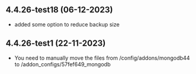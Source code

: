 ## 4.4.26-test18 (06-12-2023)
- added some option to reduce backup size

## 4.4.26-test1 (22-11-2023)
- You need to manually move the files from /config/addons/mongodb44 to /addon_configs/57fef649_mongodb